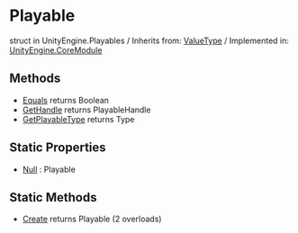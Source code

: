 # Playable
struct in UnityEngine.Playables
 / Inherits from: <a href="https://docs.unity3d.com/6000.0/Documentation/ScriptReference/ValueType.html">ValueType</a> / Implemented in: <a href="https://docs.unity3d.com/6000.0/Documentation/ScriptReference/UnityEngine.CoreModule.html">UnityEngine.CoreModule</a>

## Methods
- <a href="https://docs.unity3d.com/6000.0/Documentation/ScriptReference/Playable.Equals.html">Equals</a> returns Boolean
- <a href="https://docs.unity3d.com/6000.0/Documentation/ScriptReference/Playable.GetHandle.html">GetHandle</a> returns PlayableHandle
- <a href="https://docs.unity3d.com/6000.0/Documentation/ScriptReference/Playable.GetPlayableType.html">GetPlayableType</a> returns Type

## Static Properties
- <a href="https://docs.unity3d.com/6000.0/Documentation/ScriptReference/Playable-Null.html">Null</a> : Playable

## Static Methods
- <a href="https://docs.unity3d.com/6000.0/Documentation/ScriptReference/Playable.Create.html">Create</a> returns Playable (2 overloads)
